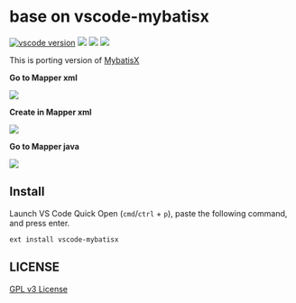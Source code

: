 # base on vscode-mybatisx

[![vscode version][vs-image]][vs-url]
![][install-url]
![][rate-url]
![][license-url]

This is porting version of [MybatisX](https://gitee.com/baomidou/MybatisX)

**Go to Mapper xml**

![](https://raw.githubusercontent.com/leftstick/vscode-mybatisx/master/images/gotoxml.gif)

**Create in Mapper xml**

![](https://raw.githubusercontent.com/leftstick/vscode-mybatisx/master/images/create.gif)

**Go to Mapper java**

![](https://raw.githubusercontent.com/leftstick/vscode-mybatisx/master/images/gotojava.gif)

## Install

Launch VS Code Quick Open (`cmd`/`ctrl` + `p`), paste the following command, and press enter.

```
ext install vscode-mybatisx
```

## LICENSE

[GPL v3 License](https://raw.githubusercontent.com/leftstick/vscode-mybatisx/master/LICENSE)

[vs-url]: https://marketplace.visualstudio.com/items?itemName=niko.vsc-mybatis
[vs-image]: https://vsmarketplacebadge.apphb.com/version/niko.vsc-mybatis.svg
[install-url]: https://vsmarketplacebadge.apphb.com/installs/niko.vsc-mybatis.svg
[rate-url]: https://vsmarketplacebadge.apphb.com/rating/niko.vsc-mybatis.svg
[license-url]: https://img.shields.io/github/license/leftstick/vscode-mybatisx.svg
